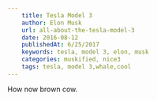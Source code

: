 ```yaml
---
    title: Tesla Model 3
    author: Elon Musk
    url: all-about-the-tesla-model-3
    date: 2016-08-12
    publishedAt: 6/25/2017
    keywords: tesla, model 3, elon, musk
    categories: muskified, nice3
    tags: tesla, model 3,whale,cool
---
```


How now brown cow. 